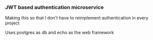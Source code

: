### JWT based authentication microservice 

Making this so that I don't have to reimplement authentication in every project

Uses postgres as db and echo as the web framework